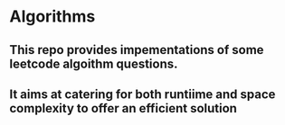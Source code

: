 # Algorithms
## This repo provides impementations of some leetcode algoithm questions.
## It aims at catering for both runtiime and space complexity to offer an efficient solution
